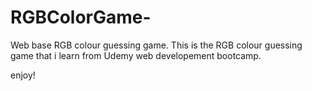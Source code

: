 # RGBColorGame-
Web base RGB colour guessing game.
This is the RGB colour guessing game that i learn from Udemy web developement bootcamp. 

enjoy!
